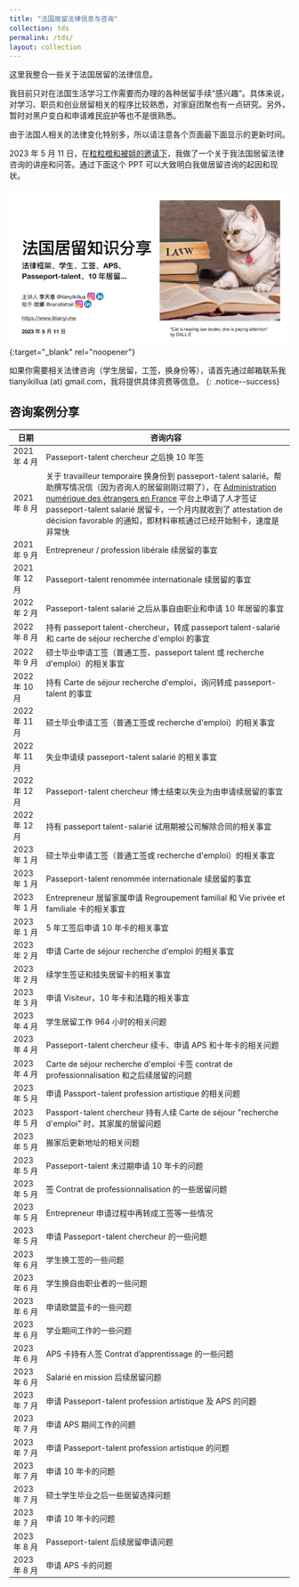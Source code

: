 ```yaml
---
title: "法国居留法律信息与咨询"
collection: tds
permalink: /tds/
layout: collection
---
```


这里我整合一些关于法国居留的法律信息。

我目前只对在法国生活学习工作需要而办理的各种居留手续“感兴趣”。具体来说，对学习、职员和创业居留相关的程序比较熟悉，对家庭团聚也有一点研究。另外，暂时对黑户变白和申请难民庇护等也不是很熟悉。

由于法国人相关的法律变化特别多，所以请注意各个页面最下面显示的更新时间。

2023 年 5 月 11 日，在[粒粒橙和被姐的邀请下](https://mp.weixin.qq.com/s/gVKpsaaPgnUOBqJ8uAPxrQ)，我做了一个关于我法国居留法律咨询的讲座和问答。通过下面这个 PPT 可以大致明白我做居留咨询的起因和现状。

[![](/assets/images/pages/presentation-tds.png)](/assets/documents/presentation-tds.pdf){:target="_blank" rel="noopener"}

如果你需要相关法律咨询（学生居留，工签，换身份等），请首先通过邮箱联系我 tianyikillua (at) gmail.com，我将提供具体资费等信息。
{: .notice--success}

## 咨询案例分享

| 日期                            | 咨询内容                                                     |
| ------------------------------- | ------------------------------------------------------------ |
| 2021 年 4 月 | Passeport-talent chercheur 之后换 10 年签                 |
| 2021 年 8 月 | 关于 travailleur temporaire 换身份到 passeport-talent salarié。帮助撰写情况信（因为咨询人的居留刚刚过期了），在 [Administration numérique des étrangers en France](https://administration-etrangers-en-france.interieur.gouv.fr) 平台上申请了人才签证 passeport-talent salarié 居留卡，一个月内就收到了 attestation de décision favorable 的通知，即材料审核通过已经开始制卡，速度是非常快  |
| 2021 年 9 月 | Entrepreneur / profession libérale 续居留的事宜 |
| 2021 年 12 月 | Passeport-talent renommée internationale 续居留的事宜 |
| 2022 年 2 月 | Passeport-talent salarié 之后从事自由职业和申请 10 年居留的事宜 |
| 2022 年 8 月 | 持有 passeport talent-chercheur，转成 passeport talent-salarié 和 carte de séjour recherche d'emploi 的事宜 |
| 2022 年 9 月 | 硕士毕业申请工签（普通工签、passeport talent 或 recherche d'emploi）的相关事宜 |
| 2022 年 10 月 | 持有 Carte de séjour recherche d'emploi，询问转成 passeport-talent 的事宜 |
| 2022 年 11 月 | 硕士毕业申请工签（普通工签或 recherche d'emploi）的相关事宜 |
| 2022 年 11 月 | 失业申请续 passeport-talent salarié 的相关事宜 |
| 2022 年 12 月 | Passeport-talent chercheur 博士结束以失业为由申请续居留的事宜 |
| 2022 年 12 月 | 持有 passeport talent-salarié 试用期被公司解除合同的相关事宜 |
| 2023 年 1 月 | 硕士毕业申请工签（普通工签或 recherche d'emploi）的相关事宜 |
| 2023 年 1 月 | Passeport-talent renommée internationale 续居留的事宜 |
| 2023 年 1 月 | Entrepreneur 居留家属申请 Regroupement familial 和 Vie privée et familiale 卡的相关事宜 |
| 2023 年 1 月 | 5 年工签后申请 10 年卡的相关事宜 |
| 2023 年 2 月 | 申请 Carte de séjour recherche d'emploi 的相关事宜 |
| 2023 年 2 月 | 续学生签证和挂失居留卡的相关事宜 |
| 2023 年 3 月 | 申请 Visiteur，10 年卡和法籍的相关事宜 |
| 2023 年 4 月 | 学生居留工作 964 小时的相关问题 |
| 2023 年 4 月 | Passeport-talent chercheur 续卡、申请 APS 和十年卡的相关问题 |
| 2023 年 4 月 | Carte de séjour recherche d'emploi 卡签 contrat de professionnalisation 和之后续居留的问题 |
| 2023 年 5 月 | 申请 Passport-talent profession artistique 的相关问题 |
| 2023 年 5 月 | Passport-talent chercheur 持有人续 Carte de séjour "recherche d'emploi" 时，其家属的居留问题 |
| 2023 年 5 月 | 搬家后更新地址的相关问题 |
| 2023 年 5 月 | Passeport-talent 未过期申请 10 年卡的问题 |
| 2023 年 5 月 | 签 Contrat de professionnalisation 的一些居留问题 |
| 2023 年 5 月 | Entrepreneur 申请过程中再转成工签等一些情况 |
| 2023 年 5 月 | 申请 Passeport-talent chercheur 的一些问题 |
| 2023 年 6 月 | 学生换工签的一些问题 |
| 2023 年 6 月 | 学生换自由职业者的一些问题 |
| 2023 年 6 月 | 申请欧盟蓝卡的一些问题|
| 2023 年 6 月 | 学业期间工作的一些问题 |
| 2023 年 6 月 | APS 卡持有人签 Contrat d’apprentissage 的一些问题 |
| 2023 年 6 月 | Salarié en mission 后续居留问题 |
| 2023 年 7 月 | 申请 Passeport-talent profession artistique 及 APS 的问题 |
| 2023 年 7 月 | 申请 APS 期间工作的问题 |
| 2023 年 7 月 | 申请 Passeport-talent profession artistique 的问题 |
| 2023 年 7 月 | 申请 10 年卡的问题 |
| 2023 年 7 月 | 硕士学生毕业之后一些居留选择问题 |
| 2023 年 7 月 | 申请 10 年卡的问题 |
| 2023 年 8 月 | Passeport-talent 后续居留申请问题 |
| 2023 年 8 月 | 申请 APS 卡的问题 |
